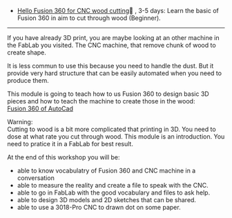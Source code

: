 
- [Hello Fusion 360 for CNC wood cutting](HelloFusion360CNC/index.md)🚷 , 3-5 days: Learn the basic of Fusion 360 in aim to cut through wood (Beginner).

-----------------------------------------

If you have already 3D print, you are maybe looking at an other machine in the FabLab you visited.
The CNC machine, that remove chunk of wood to create shape.

It is less commun to use this because you need to handle the dust.
But it provide very hard structure that can be easily automated when you need to produce them.

This module is going to teach how to us Fusion 360 to design basic 3D pieces and how to teach the machine to create those in the wood:     
[Fusion 360 of AutoCad](https://www.autodesk.com/products/fusion-360/free-trial)  

Warning:  
Cutting to wood is a bit more complicated that printing in 3D. You need to dose at what rate you cut through wood. 
This module is an introduction. You need to pratice it in a FabLab for best result. 

At the end of this workshop you will be:
- able to know vocabulatry of Fusion 360 and CNC machine in a conversation
- able to measure the reality and create a file to speak with the CNC.
- able to go in FabLab with the good vocabulary and files to ask help.
- able to design 3D models and 2D sketches that can be shared.
- able to use a 3018-Pro CNC to drawn dot on some paper.
